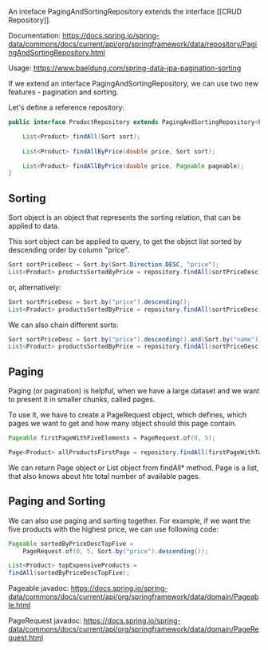 An inteface PagingAndSortingRepository extends the interface [[CRUD Repository]].

Documentation: https://docs.spring.io/spring-data/commons/docs/current/api/org/springframework/data/repository/PagingAndSortingRepository.html

Usage: https://www.baeldung.com/spring-data-jpa-pagination-sorting

If we extend an interface PagingAndSortingRepository, we can use two new features - pagination and sorting.

Let's define a reference repository:
```java
public interface ProductRepository extends PagingAndSortingRepository<Product, Integer> {

    List<Product> findAll(Sort sort);
    
	List<Product> findAllByPrice(double price, Sort sort);

	List<Product> findAllByPrice(double price, Pageable pageable);
}
```

## Sorting
Sort object is an object that represents the sorting relation, that can be applied to data.

This sort object can be applied to query, to get the object list sorted by descending order by column "price".
```java
Sort sortPriceDesc = Sort.by(Sort.Direction.DESC, "price");
List<Product> productsSortedByPrice = repository.findAll(sortPriceDesc);
```

or, alternatively:

```java
Sort sortPriceDesc = Sort.by("price").descending();
List<Product> productsSortedByPrice = repository.findAll(sortPriceDesc);
```

We can also chain different sorts:

```java
Sort sortPriceDesc = Sort.by("price").descending().and(Sort.by("name"));
List<Product> productsSortedByPrice = repository.findAll(sortPriceDesc);
```

## Paging
Paging (or pagination) is helpful, when we have a large dataset and we want to present it in smaller chunks, called pages.

To use it, we have to create a PageRequest object, which defines, which pages we want to get and how many object should this page contain.

```java
Pageable firstPageWithFiveElements = PageRequest.of(0, 5);

Page<Product> allProductsFirstPage = repository.findAll(firstPageWithTwoElements);

```

We can return Page object or List object from findAll* method. Page is a list, that also knows about hte total number of available pages.

## Paging and Sorting
We can also use paging and sorting together. For example, if we want the five products with the highest price, we can use following code:

```java
Pageable sortedByPriceDescTopFive = 
	PageRequest.of(0, 5, Sort.by("price").descending());

List<Product> topExpensiveProducts = 
findAll(sortedByPriceDescTopFive);
```


Pageable javadoc: https://docs.spring.io/spring-data/commons/docs/current/api/org/springframework/data/domain/Pageable.html

PageRequest javadoc: https://docs.spring.io/spring-data/commons/docs/current/api/org/springframework/data/domain/PageRequest.html